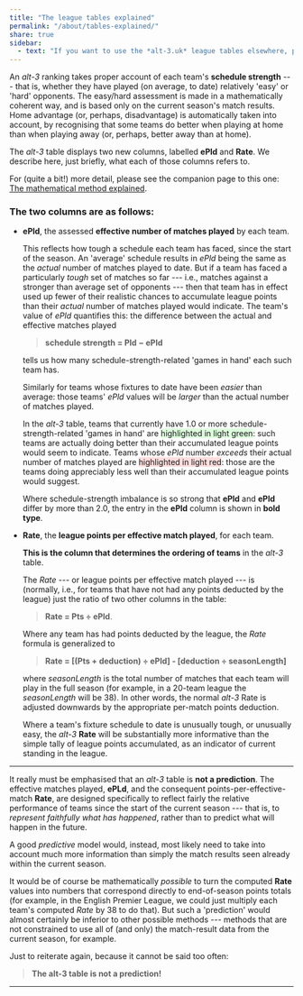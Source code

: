 ```yaml
---
title: "The league tables explained"
permalink: "/about/tables-explained/"
share: true
sidebar:
  - text: "If you want to use the *alt-3.uk* league tables elsewhere, please be sure to read the [License and Disclaimer](/about/license) page first."
---
```


An *alt-3* ranking takes proper account of each team's **schedule strength** ---
that is, whether they have played (on average, to date) relatively 'easy' or
'hard' opponents. The easy/hard assessment is made in a mathematically coherent way, and is based only on the current season's match results. Home advantage (or, perhaps, disadvantage) is automatically taken into account, by recognising that some teams do better when playing at home than when playing away (or, perhaps, better away than at home).

The *alt-3* table displays two new columns, labelled **ePld** and **Rate**.
We describe here, just briefly,
what each of those columns refers to.

For (quite a bit!) more detail, 
please see the companion page to this one:
    [The mathematical method explained](../the-maths/).

### The two columns are as follows:

- **ePld**, the assessed **effective number of matches played** by each team.

  This
  reflects how tough a schedule each team has faced, since the start
  of the season.  An 'average' schedule results in _ePld_ being the same as the
  _actual_ number of matches played to date.  But if a team has faced a
  particularly _tough_ set of matches so far --- i.e., matches against a
  stronger than
  average set of opponents
  --- then that team has in effect used up fewer of their realistic chances to
  accumulate
  league points than their _actual_ number of matches played would indicate.  The
  team's value of _ePld_ quantifies this: the difference between the
  actual and effective matches played
  > **schedule strength = Pld &minus; ePld**

  tells us how many schedule-strength-related
  'games in hand' each such team has.

  Similarly for teams whose fixtures
  to date have been _easier_ than average: those teams'
  _ePld_ values will be _larger_
  than the actual number of matches played.

  In the _alt-3_ table, teams that currently have
  1.0 or more schedule-strength-related
  'games in hand' are <span style="background-color:#ddffdd;">highlighted in light green</span>: such teams are actually doing
  better than their accumulated league points would seem to indicate.
  Teams whose _ePld_ number _exceeds_ their actual number of matches played
  are <span style="background-color:#ffdddd;">highlighted in light red</span>: those are the teams doing appreciably less well than
  their accumulated league points would suggest.

  Where schedule-strength imbalance is so strong that
		**ePld** and **ePld** differ by more than 2.0, the
		entry in the **ePld** column is shown in **bold type**.  

- **Rate**, the **league points per effective match played**, for each team.

  **This is the column that determines the ordering of teams** in the _alt-3_ table.

  The _Rate_ --- or league points per effective match played ---
  is (normally, i.e., for teams that have not had any points deducted by the league)
  just the ratio of two other columns in the table:
  > **Rate = Pts &#247; ePld**.

  Where any team has had points deducted by the league, the _Rate_ formula is
  generalized to
  > **Rate = [(Pts + deduction) &#247; ePld] - [deduction &#247; seasonLength]**
  
  where _seasonLength_ is the total number of matches that each team will play
  in the full season (for example, in a 20-team league the _seasonLength_ will be 38).
  In other words, the normal _alt-3_ Rate is adjusted downwards by the appropriate 
  per-match points deduction.
  
  Where a team's fixture schedule to date is unusually tough, or unusually easy,
  the _alt-3_ **Rate** will be substantially more informative than the
  simple tally of league points accumulated, as an indicator of current
  standing in the league.
  
  

-----

It really must be emphasised that an *alt-3* table is **not a prediction**.
The effective matches played, **ePLd**,
    and the consequent points-per-effective-match **Rate**, are
    designed specifically to reflect fairly the relative performance
    of teams since the start of the current season --- that is, to
    _represent faithfully what has happened_,
    rather than to predict 
    what will happen in the future.

A good *predictive* model would, instead,
most likely need to take into account much more information than
simply the match results seen already within the current season.

It would be of course be mathematically _possible_ to turn
    the computed **Rate** values into numbers that correspond directly to
    end-of-season points totals (for example, in the English Premier League,
    we could just multiply each team's
    computed _Rate_ by 38 to do that).  But such a 'prediction'
    would almost certainly be inferior to other possible methods ---
    methods that are not constrained to use all of (and only)
    the match-result data from
    the current season, for example.

Just to reiterate again, because it cannot be said too often:

> **The alt-3 table is not a prediction!**
          
-----


       






